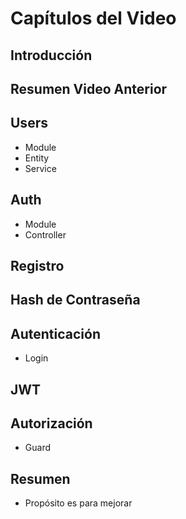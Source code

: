 # Capítulos del Video

## Introducción

## Resumen Video Anterior

## Users
- Module
- Entity
- Service

## Auth
- Module
- Controller

## Registro

## Hash de Contraseña

## Autenticación
- Login

## JWT

## Autorización
- Guard

## Resumen
- Propósito es para mejorar
